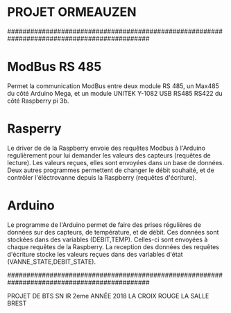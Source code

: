 #   PROJET ORMEAUZEN

#############################################################################################

# ModBus RS 485
Permet la communication ModBus entre deux module RS 485, un Max485 du côté Arduino Mega, et un module UNITEK Y-1082 USB RS485 RS422 
du côté Raspberry pi 3b.


# Rasperry
Le driver de de la Raspberry envoie des requêtes Modbus à l'Arduino regulièrement pour lui demander les valeurs des capteurs (requêtes de lecture).
Les valeurs reçues, elles sont envoyées dans un base de données.
Deux autres programmes permettent de changer le débit souhaité, et de contrôler l'éléctrovanne depuis la Raspberry (requêtes d'écriture).


# Arduino
Le programme de l'Arduino permet de faire des prises régulières de données sur des capteurs, de température, et de débit. 
Ces données sont stockées dans des variables (DEBIT,TEMP). Celles-ci sont envoyées à chaque requêtes de la Raspberry.
La reception des données des requêtes d'écriture stocke les valeurs reçues dans des variables d'état (VANNE_STATE,DEBIT_STATE).


#############################################################################################

PROJET DE BTS SN IR 2eme ANNÉE 2018
LA CROIX ROUGE LA SALLE BREST
